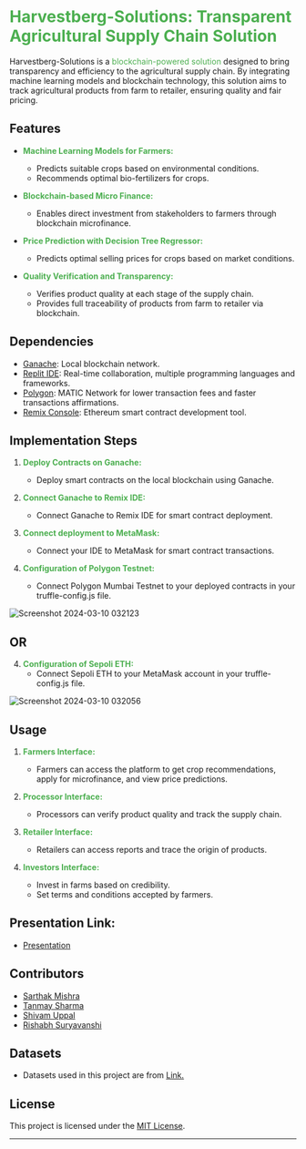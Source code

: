 
# <span style="color:#4CAF50">Harvestberg-Solutions: Transparent Agricultural Supply Chain Solution</span>

Harvestberg-Solutions is a <span style="color:#4CAF50">blockchain-powered solution</span> designed to bring transparency and efficiency to the agricultural supply chain. By integrating machine learning models and blockchain technology, this solution aims to track agricultural products from farm to retailer, ensuring quality and fair pricing.


## Features

- **<span style="color:#4CAF50">Machine Learning Models for Farmers:</span>**
  - Predicts suitable crops based on environmental conditions.
  - Recommends optimal bio-fertilizers for crops.

- **<span style="color:#4CAF50">Blockchain-based Micro Finance:</span>**
  - Enables direct investment from stakeholders to farmers through blockchain microfinance.

- **<span style="color:#4CAF50">Price Prediction with Decision Tree Regressor:</span>**
  - Predicts optimal selling prices for crops based on market conditions.

- **<span style="color:#4CAF50">Quality Verification and Transparency:</span>**
  - Verifies product quality at each stage of the supply chain.
  - Provides full traceability of products from farm to retailer via blockchain.


## Dependencies

- [Ganache](https://www.trufflesuite.com/ganache): Local blockchain network.
- [Replit IDE](https://replit.com/): Real-time collaboration, multiple programming languages and frameworks.
- [Polygon](https://polygon.technology/): MATIC Network for lower transaction fees and faster transactions affirmations.
- [Remix Console](https://remix.ethereum.org/): Ethereum smart contract development tool.


## Implementation Steps

1. **<span style="color:#4CAF50">Deploy Contracts on Ganache:</span>**
   - Deploy smart contracts on the local blockchain using Ganache.

2. **<span style="color:#4CAF50">Connect Ganache to Remix IDE:</span>**
   - Connect Ganache to Remix IDE for smart contract deployment.
  
3. **<span style="color:#4CAF50">Connect deployment to MetaMask:</span>**
   - Connect your IDE to MetaMask for smart contract transactions.

4. **<span style="color:#4CAF50">Configuration of Polygon Testnet:</span>**
   - Connect Polygon Mumbai Testnet to your deployed contracts in your truffle-config.js file.

![Screenshot 2024-03-10 032123](https://github.com/Sarthak-Mishra-5/Test/assets/123402362/f5f00381-a922-474a-aba4-e715698bf2b3)

##                            OR

4. **<span style="color:#4CAF50">Configuration of Sepoli ETH:</span>**
   - Connect Sepoli ETH to your MetaMask account in your truffle-config.js file.

![Screenshot 2024-03-10 032056](https://github.com/Sarthak-Mishra-5/Test/assets/123402362/a1482298-b607-4ee1-a769-af452995e8e4)


## Usage

1. **<span style="color:#4CAF50">Farmers Interface:</span>**
   - Farmers can access the platform to get crop recommendations, apply for microfinance, and view price predictions.

2. **<span style="color:#4CAF50">Processor Interface:</span>**
   - Processors can verify product quality and track the supply chain.

3. **<span style="color:#4CAF50">Retailer Interface:</span>**
   - Retailers can access reports and trace the origin of products.
  
4. **<span style="color:#4CAF50">Investors Interface:</span>**
   - Invest in farms based on credibility.
   - Set terms and conditions accepted by farmers.


## Presentation Link: 
- <span style="color:#4CAF50">[Presentation](https://prezi.com/view/Ou9kj4uE0gNYn6VqRP13/)</span>


## Contributors

- <span style="color:#4CAF50">[Sarthak Mishra](https://github.com/yourusername)</span>
- <span style="color:#4CAF50">[Tanmay Sharma](https://github.com/cbof16)</span>
- <span style="color:#4CAF50">[Shivam Uppal](https://github.com/shivamuppal2318)</span>
- <span style="color:#4CAF50">[Rishabh Suryavanshi](https://github.com/rishh01)</span>


## Datasets
  * Datasets used in this project are from [Link.](https://data.gov.in/)


## License

This project is licensed under the <span style="color:#4CAF50">[MIT License](LICENSE)</span>.

---
